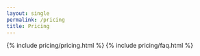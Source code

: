 ```yaml
---
layout: single
permalink: /pricing
title: Pricing
---
```


{% include pricing/pricing.html %}
{% include pricing/faq.html %}